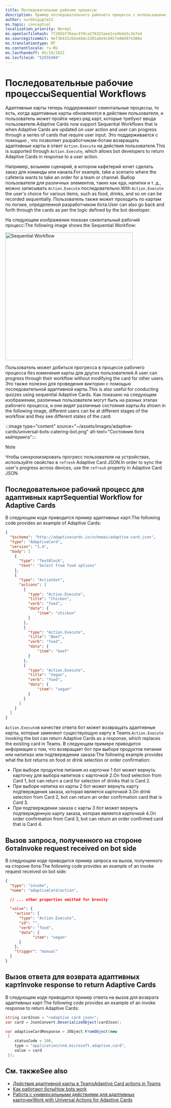 ```yaml
---
title: Последовательные рабочие процессы
description: Пример последовательного рабочего процесса с использованием универсальных действий
author: surbhigupta12
ms.topic: conceptual
localization_priority: Normal
ms.openlocfilehash: 7f285bf76aac4f0ca276321aee2ce4b4e5c3e7e4
ms.sourcegitcommit: 9ef3b415cbba484c2201abe9c6927e08d974388e
ms.translationtype: MT
ms.contentlocale: ru-RU
ms.lasthandoff: 05/19/2021
ms.locfileid: "52555404"
---
```

# <a name="sequential-workflows"></a><span data-ttu-id="3570b-103">Последовательные рабочие процессы</span><span class="sxs-lookup"><span data-stu-id="3570b-103">Sequential Workflows</span></span>

<span data-ttu-id="3570b-104">Адаптивные карты теперь поддерживают секентальные процессы, то есть, когда адаптивные карты обновляются в действии пользователя, и пользователь может пройти через ряд карт, которые требуют ввода пользователя.</span><span class="sxs-lookup"><span data-stu-id="3570b-104">Adaptive Cards now support Sequential Workflows that is when Adaptive Cards are updated on user action and user can progress through a series of cards that require user input.</span></span> <span data-ttu-id="3570b-105">Это поддерживается с помощью , что позволяет разработчикам-ботам возвращать адаптивные карты в ответ `Action.Execute` на действия пользователя.</span><span class="sxs-lookup"><span data-stu-id="3570b-105">This is supported through `Action.Execute`, which allows bot developers to return Adaptive Cards in response to a user action.</span></span>

<span data-ttu-id="3570b-106">Например, возьмем сценарий, в котором кафетерий хочет сделать заказ для команды или канала.</span><span class="sxs-lookup"><span data-stu-id="3570b-106">For example, take a scenario where the cafeteria wants to take an order for a team or channel.</span></span> <span data-ttu-id="3570b-107">Выбор пользователя для различных элементов, таких как еда, напитки и т. д., можно записывать `Action.Execute` последовательно.</span><span class="sxs-lookup"><span data-stu-id="3570b-107">With `Action.Execute` the user's choice for various items, such as food, drinks, and so on can be recorded sequentially.</span></span> <span data-ttu-id="3570b-108">Пользователь также может проходить по картам по логике, определенной разработчиком бота.</span><span class="sxs-lookup"><span data-stu-id="3570b-108">User can also go back and forth through the cards as per the logic defined by the bot developer.</span></span> <br/>

<span data-ttu-id="3570b-109">На следующем изображении показан секентальный рабочий процесс:</span><span class="sxs-lookup"><span data-stu-id="3570b-109">The following image shows the Sequential Workflow:</span></span>

<img src="~/assets/images/bots/sequentialWorkflow.gif" alt="Sequential Workflow" width="400"/>

<span data-ttu-id="3570b-110">Пользователь может добиться прогресса в процессе рабочего процесса без изменения карты для других пользователей.</span><span class="sxs-lookup"><span data-stu-id="3570b-110">A user can progress through their workflow without modifying the card for other users.</span></span> <span data-ttu-id="3570b-111">Это также полезно для проведения викторин с помощью последовательной адаптивной карты.</span><span class="sxs-lookup"><span data-stu-id="3570b-111">This is also useful for conducting quizzes using sequential Adaptive Cards.</span></span> <span data-ttu-id="3570b-112">Как показано на следующем изображении, различные пользователи могут быть на разных этапах рабочего процесса, и они видят различные состояния карты:</span><span class="sxs-lookup"><span data-stu-id="3570b-112">As shown in the following image, different users can be at different stages of the workflow and they see different states of the card:</span></span>

:::image type="content" source="~/assets/images/adaptive-cards/universal-bots-catering-bot.png" alt-text="Состояния бота кейтеринга":::

> [!NOTE]
> <span data-ttu-id="3570b-114">Чтобы синхронизировать прогресс пользователя на устройствах, используйте свойство в `refresh` Adaptive Card JSON.</span><span class="sxs-lookup"><span data-stu-id="3570b-114">In order to sync the user's progress across devices, use the `refresh` property in Adaptive Card JSON.</span></span>

## <a name="sequential-workflow-for-adaptive-cards"></a><span data-ttu-id="3570b-115">Последовательное рабочий процесс для адаптивных карт</span><span class="sxs-lookup"><span data-stu-id="3570b-115">Sequential Workflow for Adaptive Cards</span></span>

<span data-ttu-id="3570b-116">В следующем коде приводится пример адаптивных карт:</span><span class="sxs-lookup"><span data-stu-id="3570b-116">The following code provides an example of Adaptive Cards:</span></span>

```JSON
{
  "$schema": "http://adaptivecards.io/schemas/adaptive-card.json",
  "type": "AdaptiveCard",
  "version": "1.4",
  "body": [
    {
      "type": "TextBlock",
      "text": "Select from food options"
    },
    { 
      "type": "ActionSet",
      "actions": [
        {
          "type": "Action.Execute",
          "title": "Chicken",
          "verb": "food",
          "data": {
              "item": "chicken"
          }
        },
        {
          "type": "Action.Execute",
          "title": "Beef",
          "verb": "food",
          "data": {
              "item": "beef"
          }
        },
        {
          "type": "Action.Execute",
          "title": "Vegan",
          "verb": "food",
          "data": {
              "item": "vegan"
          }
        }
      ]
    }
  ]
}
```

<span data-ttu-id="3570b-117">`Action.Execute`в качестве ответа бот может возвращать адаптивные карты, которые заменяют существующую карту в Teams.</span><span class="sxs-lookup"><span data-stu-id="3570b-117">`Action.Execute` invoking the bot can return Adaptive Cards as a response, which replaces the existing card in Teams.</span></span>
<span data-ttu-id="3570b-118">В следующем примере приводится информация о том, что возвращает бот при выборе продуктов питания или напитках или подтверждении заказа:</span><span class="sxs-lookup"><span data-stu-id="3570b-118">The following example provides what the bot returns on food or drink selection or order confirmation:</span></span>

* <span data-ttu-id="3570b-119">При выборе продуктов питания из карточки 1 бот может вернуть карточку для выбора напитков с карточкой 2.</span><span class="sxs-lookup"><span data-stu-id="3570b-119">On food selection from Card 1, bot can return a card for selection of drinks that is Card 2.</span></span>
* <span data-ttu-id="3570b-120">При выборе напитка из карты 2 бот может вернуть карту подтверждения заказа, которая является карточкой 3.</span><span class="sxs-lookup"><span data-stu-id="3570b-120">On drink selection from Card 2, bot can return an order confirmation card that is Card 3.</span></span>
* <span data-ttu-id="3570b-121">При подтверждении заказа с карты 3 бот может вернуть подтвержденную карту заказа, которая является карточкой 4.</span><span class="sxs-lookup"><span data-stu-id="3570b-121">On order confirmation from Card 3, bot can return an order confirmed card that is Card 4.</span></span>

## <a name="invoke-request-received-on-bot-side"></a><span data-ttu-id="3570b-122">Вызов запроса, полученного на стороне бота</span><span class="sxs-lookup"><span data-stu-id="3570b-122">Invoke request received on bot side</span></span>

<span data-ttu-id="3570b-123">В следующем коде приводится пример запроса на вызов, полученного на стороне бота:</span><span class="sxs-lookup"><span data-stu-id="3570b-123">The following code provides an example of an invoke request received on bot side:</span></span>

```JSON
{ 
  "type": "invoke",
  "name": "adaptiveCard/action",

  // ... other properties omitted for brevity

  "value": { 
    "action": { 
      "type": "Action.Execute", 
      "id": "", 
      "verb": "food",
      "data": { 
            "item": "vegan"
      } 
    },
    "trigger": "manual" 
  }
}
```

## <a name="invoke-response-to-return-adaptive-cards"></a><span data-ttu-id="3570b-124">Вызов ответа для возврата адаптивных карт</span><span class="sxs-lookup"><span data-stu-id="3570b-124">Invoke response to return Adaptive Cards</span></span>

<span data-ttu-id="3570b-125">В следующем коде приводится пример ответа на вызов для возврата адаптивных карт:</span><span class="sxs-lookup"><span data-stu-id="3570b-125">The following code provides an example of an invoke response to return Adaptive Cards:</span></span>

```C#
string cardJson = "<adaptive card json>";
var card = JsonConvert.DeserializeObject(cardJson);

var adaptiveCardResponse = JObject.FromObject(new
 {
    statusCode = 200,
    type = "application/vnd.microsoft.adaptive.card",
    value = card
 });
```

## <a name="see-also"></a><span data-ttu-id="3570b-126">См. также</span><span class="sxs-lookup"><span data-stu-id="3570b-126">See also</span></span>

* [<span data-ttu-id="3570b-127">Действия адаптивной карты в Teams</span><span class="sxs-lookup"><span data-stu-id="3570b-127">Adaptive Card actions in Teams</span></span>](~/task-modules-and-cards/cards/cards-actions.md#adaptive-cards-actions)
* [<span data-ttu-id="3570b-128">Как работают боты</span><span class="sxs-lookup"><span data-stu-id="3570b-128">How bots work</span></span>](/azure/bot-service/bot-builder-basics?view=azure-bot-service-4.0&preserve-view=true)
* [<span data-ttu-id="3570b-129">Работа с универсальными действиями для адаптивных карточек</span><span class="sxs-lookup"><span data-stu-id="3570b-129">Work with Universal Actions for Adaptive Cards</span></span>](Work-with-universal-actions-for-adaptive-cards.md)
